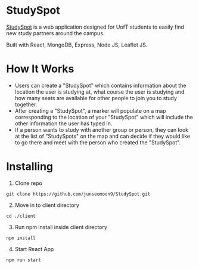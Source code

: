 # StudySpot

[StudySpot](https://stoic-euler-abc0a4.netlify.app/) is a web application designed for UofT students to easily find new study partners around the campus.

Built with React, MongoDB, Express, Node JS, Leaflet JS.

# How It Works

- Users can create a "StudySpot" which contains information about the location the user is studying at, what course the user is studying and how many seats are available for other people to join you to study together.
- After creating a "StudySpot", a marker will populate on a map corresponding to the location of your "StudySpot" which will include the other information the user has typed in.
- If a person wants to study with another group or person, they can look at the list of "StudySpots" on the map and can decide if they would like to go there and meet with the person who created the "StudySpot".

# Installing

1. Clone repo
```
git clone https://github.com/junseomoon9/StudySpot.git
```

2. Move in to client directory
```
cd ./client
```

3. Run npm install inside client directory
```
npm install
```

4. Start React App
```
npm run start
```
